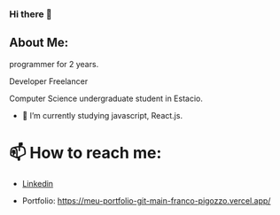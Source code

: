 ### Hi there 👋

## About Me:
programmer for 2 years.

Developer Freelancer

Computer Science undergraduate student in Estacio.

- 🔭 I’m currently studying javascript, React.js.


# 📫 How to reach me:
- [Linkedin](https://www.linkedin.com/in/luizfernandofp)

- Portfolio: https://meu-portfolio-git-main-franco-pigozzo.vercel.app/
